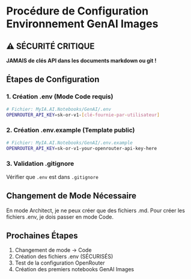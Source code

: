 # Procédure de Configuration Environnement GenAI Images

## ⚠️ SÉCURITÉ CRITIQUE

**JAMAIS de clés API dans les documents markdown ou git !**

## Étapes de Configuration

### 1. Création .env (Mode Code requis)
```bash
# Fichier: MyIA.AI.Notebooks/GenAI/.env
OPENROUTER_API_KEY=sk-or-v1-[clé-fournie-par-utilisateur]
```

### 2. Création .env.example (Template public)
```bash
# Fichier: MyIA.AI.Notebooks/GenAI/.env.example  
OPENROUTER_API_KEY=sk-or-v1-your-openrouter-api-key-here
```

### 3. Validation .gitignore
Vérifier que `.env` est dans `.gitignore`

## Changement de Mode Nécessaire

En mode Architect, je ne peux créer que des fichiers .md. 
Pour créer les fichiers .env, je dois passer en mode Code.

## Prochaines Étapes

1. Changement de mode → Code
2. Création des fichiers .env (SÉCURISÉS)
3. Test de la configuration OpenRouter
4. Création des premiers notebooks GenAI Images